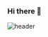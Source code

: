 ### Hi there 👋
![header](https://capsule-render.vercel.app/api?type=waving&color=E3826C&height=250&section=header&text=KimSeung%20Hwan&fontSize=90&animation=fadeIn&fontAlignY=38&desc=%20&descAlignY=62&descAlign=62)
<!--
**hihiihiii/hihiihiii** is a ✨ _special_ ✨ repository because its `README.md` (this file) appears on your GitHub profile.

Here are some ideas to get you started:

- 🔭 I’m currently working on ...
- 🌱 I’m currently learning ...
- 👯 I’m looking to collaborate on ...
- 🤔 I’m looking for help with ...
- 💬 Ask me about ...
- 📫 How to reach me: ...
- 😄 Pronouns: ...
- ⚡ Fun fact: ...
-->
